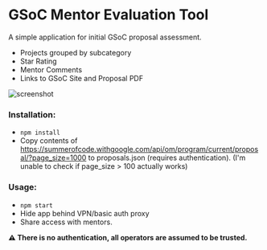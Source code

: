 # GSoC Mentor Evaluation Tool

A simple application for initial GSoC proposal assessment.

- Projects grouped by subcategory
- Star Rating
- Mentor Comments
- Links to GSoC Site and Proposal PDF

![screenshot](https://maximilianhils.com/upload/2016-03/2016-03-28_04-09-27.png)

### Installation:

- `npm install`
- Copy contents of https://summerofcode.withgoogle.com/api/om/program/current/proposal/?page_size=1000 to proposals.json (requires authentication). (I'm unable to check if page_size > 100 actually works)

### Usage:

- `npm start`
- Hide app behind VPN/basic auth proxy
- Share access with mentors.

**:warning: There is no authentication, all operators are assumed to be trusted.**
